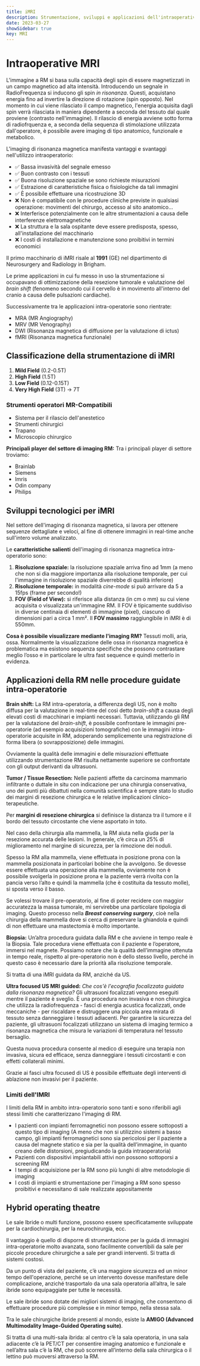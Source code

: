```yaml
---
title: iMRI
description: Strumentazione, sviluppi e applicazioni dell'intraoperative magnetic resonance imaging 
date: 2023-03-27
showSidebar: true
key: MRI
--- 
```

# Intraoperative MRI

L'immagine a RM si basa sulla capacità degli spin di essere magnetizzati in un campo magnetico ad alta intensità. 
Introducendo un segnale in RadioFrequenza si inducono gli spin *in risonanza*. Questi, acquistano energia fino ad invertire la direzione di rotazione (spin opposto). Nel momento in cui viene rilasciato il campo magnetico, l'energia acquisita dagli spin verrà rilasciata in maniera dipendente a seconda del tessuto dal quale proviene (contrasto nell'immagine). Il rilascio di energia avviene sotto forma di radiofrquenza e, a seconda della sequenza di stimolazione utilizzata dall'operatore, è possibile avere imaging di tipo anatomico, funzionale e metabolico. 

L'imaging di risonanza magnetica manifesta vantaggi e svantaggi nell'utilizzo intraoperatorio: 
- ✅ Bassa invasività del segnale emesso
- ✅ Buon contrasto con i tessuti
- ✅ Buona risoluzione spaziale se sono richieste misurazioni
- ✅ Estrazione di caratteristiche fisica o fisiologiche da tali immagini
- ✅ È possibile effettuare una ricostruzione 3D
- ❌ Non è compatibile con le procedure cliniche previste in qualsiasi operazione: movimenti del chirurgo, accesso al sito anatomico... 
- ❌ Interferisce potenzialmente con le altre strumentazioni a causa delle interferenze elettromagnetiche
- ❌ La struttura e la sala ospitante deve essere predisposta, spesso, all'installazione del macchinario
- ❌ I costi di installazione e manutenzione sono proibitivi in termini economici

Il primo macchinario di iMRI risale al **1991** (GE) nel dipartimento di Neurosurgery and Radiology in Brigham. 

Le prime applicazioni in cui fu messo in uso la strumentazione si occupavano di ottimizzazione della resezione tumorale e valutazione del *brain shift* (fenomeno secondo cui il cervello è in movimento all'interno del cranio a causa delle pulsazioni cardiache). 

Successivamente tra le applicazioni intra-operatorie sono rientrate: 
- MRA (MR Angiography)
- MRV (MR Venography)
- DWI (Risonanza magnetica di diffusione per la valutazione di ictus)
- fMRI (Risonanza magnetica funzionale)

## Classificazione della strumentazione di iMRI
1. **Mild Field** (0.2-0.5T)
2. **High Field** (1.5T)
3. **Low Field** (0.12-0.15T)
4. **Very High Field** (3T) -> 7T

### Strumenti operatori MR-Compatibili
- Sistema per il rilascio dell'anestetico
- Strumenti chirurgici
- Trapano
- Microscopio chirurgico

**Principali player del settore di imaging RM:**
Tra i principali player di settore troviamo: 
- Brainlab
- Siemens
- Imris
- Odin company
- Philips

## Sviluppi tecnologici per iMRI

Nel settore dell'imaging di risonanza magnetica, si lavora per ottenere sequenze dettagliate e veloci, al fine di ottenere immagini in real-time anche sull'intero volume analizzato. 

Le **caratteristiche salienti** dell'imaging di risonanza magnetica intra-operatorio sono: 
1. **Risoluzione spaziale:** la risoluzione spaziale arriva fino ad 1mm (a meno che non si dia maggiore importanza alla risoluzione temporale, per cui l'immagine in risoluzione spaziale diverrebbe di qualità inferiore)
2. **Risoluzione temporale:** in modalità *cine-mode* si può arrivare da 5 a 15fps (frame per secondo!)
3. **FOV (Field of View):** si riferisce alla distanza (in cm o mm) su cui viene acquisita o visualizzata un'immagine RM. Il FOV è tipicamente suddiviso in diverse centinaia di elementi di immagine (pixel), ciascuno di dimensioni pari a circa 1 mm². Il **FOV massimo** raggiungibile in iMRI è di 550mm. 

**Cosa è possibile visualizzare mediante l'imaging RM?** 
Tessuti molli, aria, ossa. Normalmente la visualizzazione delle ossa in risonanza magnetica è problematica ma esistono sequenza specifiche che possono contrastare meglio l’osso e in particolare le ultra fast sequence e quindi metterlo in evidenza.

## Applicazioni della RM nelle procedure guidate intra-operatorie

**Brain shift:**
La RM intra-operatoria, a differenza degli US, non è molto diffusa per la valutazione in real-time del così detto *brain-shift* a causa degli elevati costi di macchinari e impianti necessari. Tuttavia, utilizzando gli RM per la valutazione del *brain-shift*, è possibile confrontare le immagini pre-operatorie (ad esempio acquisizioni tomografiche) con le immagini intra-operatorie acquisite in RM, adoperando semplicemente una registrazione di forma libera (o sovrapposizione) delle immagini. 

Ovviamente la qualità delle immagini e delle misurazioni effettuate utilizzando strumentazione RM risulta nettamente superiore se confrontate con gli output derivanti da ultrasuoni. 

**Tumor / Tissue Resection:**
Nelle pazienti affette da carcinoma mammario infiltrante o duttale in situ con indicazione per una chirurgia conservativa, uno dei punti più dibattuti nella comunità scientifica è sempre stato lo studio dei margini di resezione chirurgica e le relative implicazioni clinico-terapeutiche. 

Per **margini di resezione chirurgica** si definisce la distanza tra il tumore e il bordo del tessuto circostante che viene asportato in toto.

Nel caso della chirurgia alla mammella, la RM aiuta nella giuda per la resezione accurata delle lesioni. In generale, c’è circa un 25% di miglioramento nel margine di sicurezza, per la rimozione dei noduli.

Spesso la RM alla mammella, viene effettuata in posizione prona con la mammella posizionata in particolari bobine che la avvolgono. Se dovesse essere effettuata una operazione alla mammella, ovviamente non è possibile svolgerla in posizione prona e la paziente verrà rivolta con la pancia verso l’alto e quindi la mammella (che è costituita da tessuto molle), si sposta verso il basso. 

Se volessi trovare il pre-operatorio, al fine di poter recidere con maggior accuratezza la massa tumorale, mi servirebbe una particolare tipologia di imaging. Questo processo nella ***Breast conserving surgery***, cioè nella chirurgia della mammella dove si cerca di preservare la ghiandola e quindi di non effettuare una mastectomia è molto importante.

**Biopsia:**
Un’altra procedura guidata dalla RM e che avviene in tempo reale è la Biopsia. Tale procedura viene effettuata con il paziente e l’operatore, immersi nel magnete. Possiamo notare che la qualità dell’immagine ottenuta in tempo reale, rispetto al pre-operatorio non è dello stesso livello, perché in questo caso è necessario dare la priorità alla risoluzione temporale.

Si tratta di una iMRI guidata da RM, anziché da US.

**Ultra focused US MRI guided:**
*Che cos'è l'ecografia focalizzata guidata dalla risonanza magnetica?*
Gli ultrasuoni focalizzati vengono eseguiti mentre il paziente è sveglio. È una procedura non invasiva e non chirurgica che utilizza la radiofrequenza - fasci di energia acustica focalizzati, onde meccaniche - per riscaldare e distruggere una piccola area mirata di tessuto senza danneggiare i tessuti adiacenti. Per garantire la sicurezza del paziente, gli ultrasuoni focalizzati utilizzano un sistema di imaging termico a risonanza magnetica che misura le variazioni di temperatura nel tessuto bersaglio.

Questa nuova procedura consente al medico di eseguire una terapia non invasiva, sicura ed efficace, senza danneggiare i tessuti circostanti e con effetti collaterali minimi.

Grazie ai fasci ultra focused di US è possibile effettuate degli interventi di ablazione non invasivi per il paziente. 

### Limiti dell'IMRI

I limiti della RM in ambito intra-operatorio sono tanti e sono riferibili agli stessi limiti che caratterizzano l'imaging di RM. 
- I pazienti con impianti ferromagnetici non possono essere sottoposti a questo tipo di imaging (A meno che non si utilizzino sistemi a basso campo, gli impianti ferromagnetici sono sia pericolosi per il paziente a causa del magnete statico e sia per la qualità dell’immagine, in quanto creano delle distorsioni, pregiudicando la guida intraoperatoria)
- Pazienti con dispositivi impiantabili attivi non possono sottoporsi a screening RM
- I tempi di acquisizione per la RM sono più lunghi di altre metodologie di imaging
- I costi di impianti e strumentazione per l'imaging a RM sono spesso proibitivi e necessitano di sale realizzate appositamente

## Hybrid operating theatre
Le sale Ibride o multi funzione, possono essere specificatamente sviluppate per la cardiochirurgia, per la neurochirurgia, ecc. 

Il vantaggio è quello di disporre di strumentazione per la guida di immagini intra-operatorie molto avanzata, sono facilmente convertibili da sale per piccole procedure chirurgiche a sale per grandi interventi. Si tratta di sistemi costosi.

Da un punto di vista del paziente, c’è una maggiore sicurezza ed un minor tempo dell'operazione, perché se un intervento dovesse manifestare delle complicazione, anziché trasportalo da una sala operatoria all’altra, le sale ibride sono equipaggiate per tutte le necessità.

Le sale ibride sono dotate dei migliori sistemi di imaging, che consentono di effettuare procedure più complesse e in minor tempo, nella stessa sala.

Tra le sale chirurgiche ibride presenti al mondo, esiste la **AMIGO (Advanced Multimodality Image-Guided Operating suite)**.

Si tratta di una multi-sala ibrida: al centro c’è la sala operatoria, in una sala adiacente c’è la PET/CT per consentire imaging anatomico e funzionale e nell’altra sala c’è la RM, che può scorrere all’interno della sala chirurgica o il lettino può muoversi attraverso la RM.
